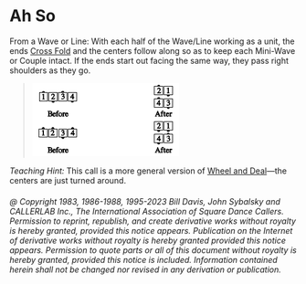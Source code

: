 
# Ah So

From a Wave or Line: With each half of the Wave/Line working as a unit, the ends
[Cross Fold](../ms/fold.md) and the centers
follow along so as to keep each Mini-Wave or Couple intact. 
If the ends start out facing the same way, they pass right
shoulders as they go.

> 
> ![alt](ah_so.png)
> 

*Teaching Hint:* This call is a more general version of
[Wheel and Deal](../b2/wheel_and_deal.md)—the
centers are just turned around.

###### @ Copyright 1983, 1986-1988, 1995-2023 Bill Davis, John Sybalsky and CALLERLAB Inc., The International Association of Square Dance Callers. Permission to reprint, republish, and create derivative works without royalty is hereby granted, provided this notice appears. Publication on the Internet of derivative works without royalty is hereby granted provided this notice appears. Permission to quote parts or all of this document without royalty is hereby granted, provided this notice is included. Information contained herein shall not be changed nor revised in any derivation or publication.
